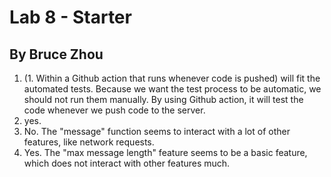 # Lab 8 - Starter
## By Bruce Zhou
1.  (1. Within a Github action that runs whenever code is pushed) will fit the automated tests. Because we want the test process to be automatic, we should not run them manually. By using Github action, it will test the code whenever we push code to the server.
2. yes.
3. No. The "message" function seems to interact with a lot of other features, like network requests.
4. Yes. The "max message length" feature seems to be a basic feature, which does not interact with other features much.
